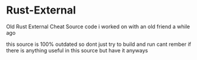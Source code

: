# Rust-External
Old Rust External Cheat Source code i worked on with an old friend a while ago  

this source is 100% outdated so dont just try to build and run 
cant rember if there is anything useful in this source but have it anyways


